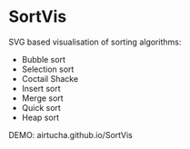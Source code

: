 # SortVis

SVG based visualisation of sorting algorithms:

* Bubble sort
* Selection sort 
* Coctail Shacke
* Insert sort
* Merge sort
* Quick sort
* Heap sort

DEMO: airtucha.github.io/SortVis
